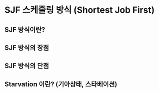 # SJF 스케줄링 방식 (Shortest Job First)

## SJF 방식이란?

## SJF 방식의 장점

## SJF 방식의 단점

## Starvation 이란? (기아상태, 스타베이션)